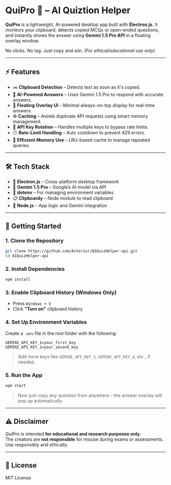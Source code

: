 # QuiPro 🎯 – AI Quiztion Helper 

**QuiPro** is a lightweight, AI-powered desktop app built with **Electron.js**. It monitors your clipboard, detects copied MCQs or open-ended questions, and instantly shows the answer using **Gemini 1.5 Pro API** in a floating overlay window.

No clicks. No lag. Just copy and win. *(For ethical/educational use only)*

---

## ⚡ Features

- ✂️ **Clipboard Detection** – Detects text as soon as it's copied.
- 🤖 **AI-Powered Answers** – Uses Gemini 1.5 Pro to respond with accurate answers.
- 💬 **Floating Overlay UI** – Minimal always-on-top display for real-time answers.
- ♻️ **Caching** – Avoids duplicate API requests using smart memory management.
- 🔁 **API Key Rotation** – Handles multiple keys to bypass rate limits.
- 🕒 **Rate-Limit Handling** – Auto cooldown to prevent 429 errors.
- 🧠 **Efficient Memory Use** – LRU-based cache to manage repeated queries.

---

## 🛠️ Tech Stack

- 🧩 **Electron.js** – Cross-platform desktop framework  
- 🧠 **Gemini 1.5 Pro** – Google’s AI model via API  
- 📝 **dotenv** – For managing environment variables  
- 📋 **Clipboardy** – Node module to read clipboard  
- 🧰 **Node.js** – App logic and Gemini integration  

---

## 🚀 Getting Started

### 1. Clone the Repository

```bash
git clone https://github.com/Asterior/AIQuizHelper-api.git
cd AIQuizHelper-api
```

### 2. Install Dependencies

```bash
npm install
```

### 3. Enable Clipboard History (Windows Only)

- Press `Windows + V`  
- Click **"Turn on"** clipboard history

### 4. Set Up Environment Variables

Create a `.env` file in the root folder with the following:

```env
GEMINI_API_KEY_1=your_first_key
GEMINI_API_KEY_2=your_second_key
```

> Add more keys like `GEMINI_API_KEY_3`, `GEMINI_API_KEY_4`, etc., if needed.

### 5. Run the App

```bash
npm start
```

> Now just copy any question from anywhere – the answer overlay will pop up automatically.

---




## ⚠️ Disclaimer

QuiPro is intended **for educational and research purposes only**.  
The creators are **not responsible** for misuse during exams or assessments.  
Use responsibly and ethically.

---

## 📜 License

MIT License
